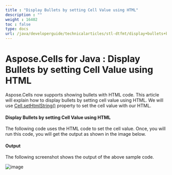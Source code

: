 ```yaml
---
title : "Display Bullets by setting Cell Value using HTML" 
description : "" 
weight : 16402 
toc : false
type: docs
url: /java/developerguide/technicalarticles/stl-dtfmt/display+bullets+by+setting+cell+value+using+html/
---
```


# Aspose.Cells for Java : Display Bullets by setting Cell Value using HTML


Aspose.Cells now supports showing bullets with HTML code. This article will explain how to display bullets by setting cell value using HTML. We will use [Cell.setHtmlString()](https://apireference.aspose.com/java/cells/com.aspose.cells/cell#HtmlString) property to set the cell value with our HTML.

#### Display Bullets by setting Cell Value using HTML

The following code uses the HTML code to set the cell value. Once, you will run this code, you will get the output as shown in the image below.


#### Output

The following screenshot shows the output of the above sample code.

![image](https://docs2.aspose.com/cells/java/attachments/5276663/5473010.png)


